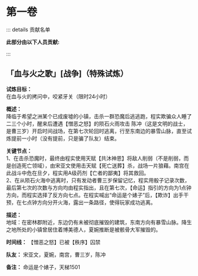 # 第一卷
::: details 贡献名单

**此部分由以下人员贡献:**
<MemberBlock :members="teamMembers" />

<script setup>


const teamMembers = [
  {
    avatar: 'https://q1.qlogo.cn/g?b=qq&nk=2496334438&s=640',
    text: '夹狗',
  },
    {
    avatar: 'https://q1.qlogo.cn/g?b=qq&nk=3593479598&s=640',
    text: '琥珀',
  },
];
</script>

:::

## 「血与火之歌」[战争]（特殊试炼）
**试炼目标：**  
在血与火的拷问中，咬紧牙关（限时24小时）

**概述：**  
降临于希望之洲某个已成废墟的小镇，击杀一群恐魔后逃逃跑，程实欺骗众人睡了二三个小时，醒来后遭遇【憎恶之怒】的陨石火雨攻击
陈冲（这是文明的战士，是曹三岁）开启时间战场，在第七次轮回时逃离，行至东南边的暴雪山脉，直至试炼提前一小时（没有提前，只是骗了队友）结束。

**关键节点：**  
1、在击杀恐魔时，最终由程实使用天赋【共沐神恩】将敌人削弱（不是削弱，而是创造死亡领域），由宋亚文使用击天赋【死亡送葬】杀，战场一片狼藉。南宫在此战斗中危在旦夕，程实用A级药剂【亡者的鄙夷】将其救回。  
2、在从陨石火海中逃离时，只有发动者曹三岁保留记忆，程实用骰子记录次数，最后第七次的次数与方向均由程实指出，且在第七次，【命运】指引的方向为1点钟方向，而程实选择了反方向七点。在程实喊出“命运是个婊子”后，【欺诈】出手干预，在七点钟方向分开火海，露出一条路径，使得玩家成功逃离。

**描述：**  
地域：在密林郡附近，东边仍有未被彻底摧毁的建筑，东南方向有暴雪山脉。降生之地所处的小镇曾居住着博美德人，夏婉推断是被骸骨大军摧毁的。

**时间线：** 【憎恶之怒】已被【秩序】囚禁

**队友：** 宋亚文，夏婉，南宫，曹三岁，陈冲

**备注：**
命运是个婊子，天梯1501